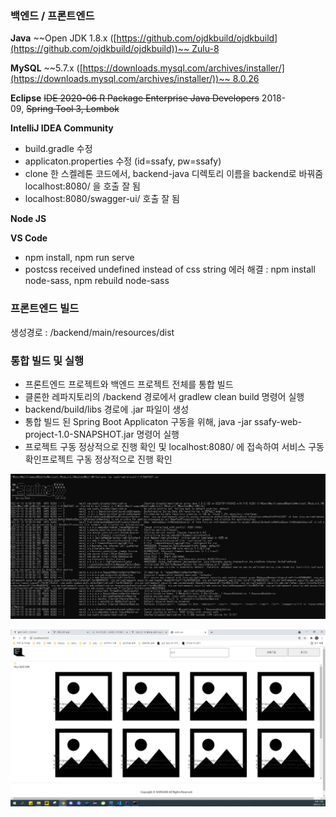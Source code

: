 ### **백엔드 / 프론트엔드**

**Java** ~~Open JDK 1.8.x ([https://github.com/ojdkbuild/ojdkbuild](https://github.com/ojdkbuild/ojdkbuild))~~ Zulu-8

**MySQL** ~~5.7.x ([https://downloads.mysql.com/archives/installer/](https://downloads.mysql.com/archives/installer/))~~ 8.0.26

**Eclipse** ~~IDE 2020-06 R Package Enterprise Java Developers~~ 2018-09, ~~Spring Tool 3, Lombok~~

**IntelliJ IDEA Community**

- build.gradle 수정
- applicaton.properties 수정 (id=ssafy, pw=ssafy)
- clone 한 스켈레톤 코드에서, backend-java 디렉토리 이름을 backend로 바꿔줌
localhost:8080/ 을 호출 잘 됨
- localhost:8080/swagger-ui/ 호출 잘 됨

**Node JS**

**VS Code**

- npm install, npm run serve
- postcss received undefined instead of css string 에러 해결 : 
npm install node-sass, npm rebuild node-sass

### **프론트엔드 빌드**

생성경로 : /backend/main/resources/dist

### **통합 빌드 및 실행**

- 프론트엔드 프로젝트와 백엔드 프로젝트 전체를 통합 빌드
- 클론한 레파지토리의 /backend 경로에서 gradlew clean build 명령어 실행
- backend/build/libs 경로에 .jar 파일이 생성
- 통합 빌드 된 Spring Boot Applicaton 구동을 위해, 
java -jar ssafy-web-project-1.0-SNAPSHOT.jar 명령어 실행
- 프로젝트 구동 정상적으로 진행 확인 및 localhost:8080/ 에 접속하여 
서비스 구동 확인프로젝트 구동 정상적으로 진행 확인

![Untitled](image/20220110_개발환경설정1.png)

![Untitled](image/20220110_개발환경설정2.png)